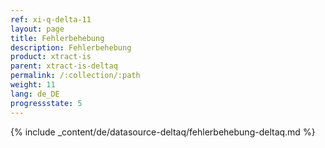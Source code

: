 ```yaml
---
ref: xi-q-delta-11
layout: page
title: Fehlerbehebung
description: Fehlerbehebung
product: xtract-is
parent: xtract-is-deltaq
permalink: /:collection/:path
weight: 11
lang: de_DE
progressstate: 5
---
```

{% include _content/de/datasource-deltaq/fehlerbehebung-deltaq.md %}
